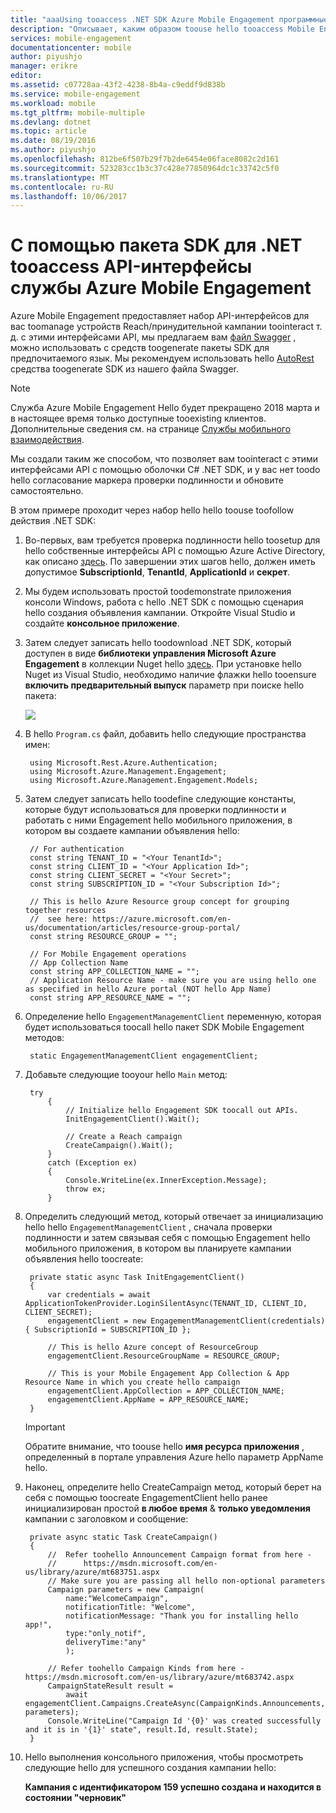 ```yaml
---
title: "aaaUsing tooaccess .NET SDK Azure Mobile Engagement программные интерфейсы API"
description: "Описывает, каким образом toouse hello tooaccess Mobile Engagement .NET SDK API-интерфейсы службы Azure Mobile Engagement"
services: mobile-engagement
documentationcenter: mobile
author: piyushjo
manager: erikre
editor: 
ms.assetid: c07728aa-43f2-4238-8b4a-c9eddf9d838b
ms.service: mobile-engagement
ms.workload: mobile
ms.tgt_pltfrm: mobile-multiple
ms.devlang: dotnet
ms.topic: article
ms.date: 08/19/2016
ms.author: piyushjo
ms.openlocfilehash: 812be6f507b29f7b2de6454e06face8082c2d161
ms.sourcegitcommit: 523283cc1b3c37c428e77850964dc1c33742c5f0
ms.translationtype: MT
ms.contentlocale: ru-RU
ms.lasthandoff: 10/06/2017
---
```

# <a name="using-net-sdk-tooaccess-azure-mobile-engagement-service-apis"></a>С помощью пакета SDK для .NET tooaccess API-интерфейсы службы Azure Mobile Engagement
Azure Mobile Engagement предоставляет набор API-интерфейсов для вас toomanage устройств Reach/принудительной кампании toointeract т. д. с этими интерфейсами API, мы предлагаем вам [файл Swagger](https://github.com/Azure/azure-rest-api-specs/blob/master/arm-mobileengagement/2014-12-01/swagger/mobile-engagement.json) , можно использовать с средств toogenerate пакеты SDK для предпочитаемого язык. Мы рекомендуем использовать hello [AutoRest](https://github.com/Azure/AutoRest) средства toogenerate SDK из нашего файла Swagger.

> [!NOTE]
> Служба Azure Mobile Engagement Hello будет прекращено 2018 марта и в настоящее время только доступные tooexisting клиентов. Дополнительные сведения см. на странице [Службы мобильного взаимодействия](https://azure.microsoft.com/en-us/services/mobile-engagement/).

Мы создали таким же способом, что позволяет вам toointeract с этими интерфейсами API с помощью оболочки C# .NET SDK, и у вас нет toodo hello согласование маркера проверки подлинности и обновите самостоятельно.  

В этом примере проходит через набор hello hello toouse toofollow действия .NET SDK:

1. Во-первых, вам требуется проверка подлинности hello toosetup для hello собственные интерфейсы API с помощью Azure Active Directory, как описано [здесь](mobile-engagement-api-authentication.md#authentication). По завершении этих шагов hello, должен иметь допустимое **SubscriptionId**, **TenantId**, **ApplicationId** и **секрет**. 
2. Мы будем использовать простой toodemonstrate приложения консоли Windows, работа с hello .NET SDK с помощью сценария hello создания объявления кампании. Откройте Visual Studio и создайте **консольное приложение**.   
3. Затем следует записать hello toodownload .NET SDK, который доступен в виде **библиотеки управления Microsoft Azure Engagement** в коллекции Nuget hello [здесь](https://www.nuget.org/packages/Microsoft.Azure.Management.Engagement/).
   При установке hello Nuget из Visual Studio, необходимо наличие флажки hello tooensure **включить предварительный выпуск** параметр при поиске hello пакета:
   
    ![][1]
4. В hello `Program.cs` файл, добавить hello следующие пространства имен:
   
        using Microsoft.Rest.Azure.Authentication;
        using Microsoft.Azure.Management.Engagement;
        using Microsoft.Azure.Management.Engagement.Models;
5. Затем следует записать hello toodefine следующие константы, которые будут использоваться для проверки подлинности и работать с ними Engagement hello мобильного приложения, в котором вы создаете кампании объявления hello:
   
        // For authentication
        const string TENANT_ID = "<Your TenantId>";
        const string CLIENT_ID = "<Your Application Id>";
        const string CLIENT_SECRET = "<Your Secret>";
        const string SUBSCRIPTION_ID = "<Your Subscription Id>";
   
        // This is hello Azure Resource group concept for grouping together resources 
        //  see here: https://azure.microsoft.com/en-us/documentation/articles/resource-group-portal/
        const string RESOURCE_GROUP = "";
   
        // For Mobile Engagement operations
        // App Collection Name 
        const string APP_COLLECTION_NAME = "";
        // Application Resource Name - make sure you are using hello one as specified in hello Azure portal (NOT hello App Name)
        const string APP_RESOURCE_NAME = "";
6. Определение hello `EngagementManagementClient` переменную, которая будет использоваться toocall hello пакет SDK Mobile Engagement методов:
   
        static EngagementManagementClient engagementClient; 
7. Добавьте следующие tooyour hello `Main` метод:
   
        try
            {
                // Initialize hello Engagement SDK toocall out APIs. 
                InitEngagementClient().Wait();
   
                // Create a Reach campaign
                CreateCampaign().Wait();
            }
            catch (Exception ex)
            {
                Console.WriteLine(ex.InnerException.Message);
                throw ex;
            }
8. Определить следующий метод, который отвечает за инициализацию hello hello `EngagementManagementClient` , сначала проверки подлинности и затем связывая себя с помощью Engagement hello мобильного приложения, в котором вы планируете кампании объявления hello toocreate:
   
        private static async Task InitEngagementClient()
        {
            var credentials = await ApplicationTokenProvider.LoginSilentAsync(TENANT_ID, CLIENT_ID, CLIENT_SECRET);
            engagementClient = new EngagementManagementClient(credentials) { SubscriptionId = SUBSCRIPTION_ID };
   
            // This is hello Azure concept of ResourceGroup
            engagementClient.ResourceGroupName = RESOURCE_GROUP;
   
            // This is your Mobile Engagement App Collection & App Resource Name in which you create hello campaign
            engagementClient.AppCollection = APP_COLLECTION_NAME;
            engagementClient.AppName = APP_RESOURCE_NAME;
        }
   
   > [!IMPORTANT]
   > Обратите внимание, что toouse hello **имя ресурса приложения** , определенный в портале управления Azure hello параметр AppName hello. 
   > 
   > 
9. Наконец, определите hello CreateCampaign метод, который берет на себя с помощью toocreate EngagementClient hello ранее инициализирован простой **в любое время** & **только уведомления** кампании с заголовком и сообщение: 
   
        private async static Task CreateCampaign()
        {
            //  Refer toohello Announcement Campaign format from here - 
            //      https://msdn.microsoft.com/en-us/library/azure/mt683751.aspx
            // Make sure you are passing all hello non-optional parameters
            Campaign parameters = new Campaign(
                name:"WelcomeCampaign",
                notificationTitle: "Welcome", 
                notificationMessage: "Thank you for installing hello app!",
                type:"only_notif",
                deliveryTime:"any"
                );
   
            // Refer toohello Campaign Kinds from here - https://msdn.microsoft.com/en-us/library/azure/mt683742.aspx
            CampaignStateResult result = 
                await engagementClient.Campaigns.CreateAsync(CampaignKinds.Announcements, parameters);
            Console.WriteLine("Campaign Id '{0}' was created successfully and it is in '{1}' state", result.Id, result.State);
        }
10. Hello выполнения консольного приложения, чтобы просмотреть следующие hello для успешного создания кампании hello:
    
    **Кампания с идентификатором 159 успешно создана и находится в состоянии "черновик"**

<!-- Images. -->

[1]: ./media/mobile-engagement-dotnet-sdk-service-api/include-prerelease.png
